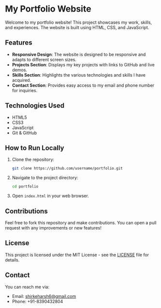 # My Portfolio Website

Welcome to my portfolio website! This project showcases my work, skills, and experiences. The website is built using HTML, CSS, and JavaScript.

## Features

- **Responsive Design**: The website is designed to be responsive and adapts to different screen sizes.
- **Projects Section**: Displays my key projects with links to GitHub and live demos.
- **Skills Section**: Highlights the various technologies and skills I have acquired.
- **Contact Section**: Provides easy access to my email and phone number for inquiries.

## Technologies Used

- HTML5
- CSS3
- JavaScript
- Git & GitHub

## How to Run Locally

1. Clone the repository:
    ```bash
    git clone https://github.com/username/portfolio.git
    ```
2. Navigate to the project directory:
    ```bash
    cd portfolio
    ```
3. Open `index.html` in your web browser.

## Contributions

Feel free to fork this repository and make contributions. You can open a pull request with any improvements or new features!

## License

This project is licensed under the MIT License - see the [LICENSE](LICENSE) file for details.

## Contact

You can reach me via:
- Email: shirkeharsh6@gmail.com
- Phone: +91-8390432804

